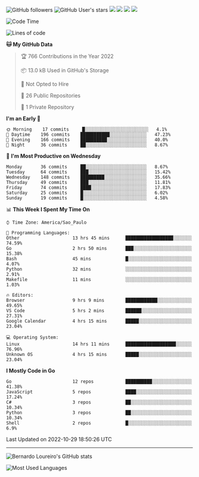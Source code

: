 ![GitHub followers](https://img.shields.io/github/followers/bernardolm?style=for-the-badge&label=GitHub%20followers) ![GitHub User's stars](https://img.shields.io/github/stars/bernardolm?style=for-the-badge&label=GitHub%20User's%20stars) [![](https://img.shields.io/static/v1?logo=linkedin&label=LinkedIn&message=bernardolm&color=0A66C2&style=for-the-badge)](https://www.linkedin.com/in/bernardolm) [![](https://img.shields.io/static/v1?logo=lastdotfm&label=last.fm&message=bernardolm&color=D51007&style=for-the-badge)](https://www.last.fm/user/bernardolm) [![](https://img.shields.io/static/v1?logo=spotify&label=spotify&message=bernardolou&color=1ED760&style=for-the-badge)](https://open.spotify.com/user/bernardolou) [![](https://img.shields.io/static/v1?logo=awesomelists&label=My%20awesome%20stars&message=⭐⭐⭐&color=FC60A8&style=for-the-badge)](https://github.com/bernardolm/awesome-stars)

<!--START_SECTION:waka-->
![Code Time](http://img.shields.io/badge/Code%20Time-1%2C861%20hrs%2032%20mins-blue)

![Lines of code](https://img.shields.io/badge/From%20Hello%20World%20I%27ve%20Written--13%20Thousand%20lines%20of%20code-blue)

**🐱 My GitHub Data** 

> 🏆 766 Contributions in the Year 2022
 > 
> 📦 13.0 kB Used in GitHub's Storage 
 > 
> 🚫 Not Opted to Hire
 > 
> 📜 26 Public Repositories 
 > 
> 🔑 1 Private Repository 
 > 
**I'm an Early 🐤** 

```text
🌞 Morning    17 commits     █░░░░░░░░░░░░░░░░░░░░░░░░   4.1% 
🌆 Daytime    196 commits    ███████████░░░░░░░░░░░░░░   47.23% 
🌃 Evening    166 commits    ██████████░░░░░░░░░░░░░░░   40.0% 
🌙 Night      36 commits     ██░░░░░░░░░░░░░░░░░░░░░░░   8.67%

```
📅 **I'm Most Productive on Wednesday** 

```text
Monday       36 commits     ██░░░░░░░░░░░░░░░░░░░░░░░   8.67% 
Tuesday      64 commits     ███░░░░░░░░░░░░░░░░░░░░░░   15.42% 
Wednesday    148 commits    █████████░░░░░░░░░░░░░░░░   35.66% 
Thursday     49 commits     ███░░░░░░░░░░░░░░░░░░░░░░   11.81% 
Friday       74 commits     ████░░░░░░░░░░░░░░░░░░░░░   17.83% 
Saturday     25 commits     █░░░░░░░░░░░░░░░░░░░░░░░░   6.02% 
Sunday       19 commits     █░░░░░░░░░░░░░░░░░░░░░░░░   4.58%

```


📊 **This Week I Spent My Time On** 

```text
⌚︎ Time Zone: America/Sao_Paulo

💬 Programming Languages: 
Other                    13 hrs 45 mins      ██████████████████░░░░░░░   74.59% 
Go                       2 hrs 50 mins       ███░░░░░░░░░░░░░░░░░░░░░░   15.38% 
Bash                     45 mins             █░░░░░░░░░░░░░░░░░░░░░░░░   4.07% 
Python                   32 mins             ░░░░░░░░░░░░░░░░░░░░░░░░░   2.91% 
Makefile                 11 mins             ░░░░░░░░░░░░░░░░░░░░░░░░░   1.03%

🔥 Editors: 
Browser                  9 hrs 9 mins        ████████████░░░░░░░░░░░░░   49.65% 
VS Code                  5 hrs 2 mins        ██████░░░░░░░░░░░░░░░░░░░   27.31% 
Google Calendar          4 hrs 15 mins       █████░░░░░░░░░░░░░░░░░░░░   23.04%

💻 Operating System: 
Linux                    14 hrs 11 mins      ███████████████████░░░░░░   76.96% 
Unknown OS               4 hrs 15 mins       █████░░░░░░░░░░░░░░░░░░░░   23.04%

```

**I Mostly Code in Go** 

```text
Go                       12 repos            ██████████░░░░░░░░░░░░░░░   41.38% 
JavaScript               5 repos             ████░░░░░░░░░░░░░░░░░░░░░   17.24% 
C#                       3 repos             ██░░░░░░░░░░░░░░░░░░░░░░░   10.34% 
Python                   3 repos             ██░░░░░░░░░░░░░░░░░░░░░░░   10.34% 
Shell                    2 repos             █░░░░░░░░░░░░░░░░░░░░░░░░   6.9%

```



 Last Updated on 2022-10-29 18:50:26 UTC
<!--END_SECTION:waka-->

---

![Bernardo Loureiro's GitHub stats](https://github-readme-stats.vercel.app/api?username=bernardolm&count_private=true&show_icons=true&theme=nightowl&include_all_commits=true)

![Most Used Languages](https://github-readme-stats.vercel.app/api/top-langs/?username=bernardolm&theme=nightowl&langs_count=99)
